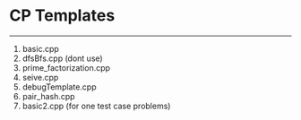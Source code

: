 # CP Templates

---

1. basic.cpp
2. dfsBfs.cpp (dont use)
3. prime_factorization.cpp
4. seive.cpp
5. debugTemplate.cpp
6. pair_hash.cpp
7. basic2.cpp (for one test case problems)

